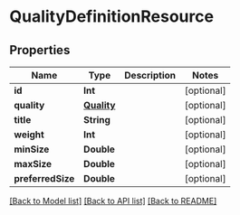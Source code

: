 # QualityDefinitionResource

## Properties
Name | Type | Description | Notes
------------ | ------------- | ------------- | -------------
**id** | **Int** |  | [optional] 
**quality** | [**Quality**](Quality.md) |  | [optional] 
**title** | **String** |  | [optional] 
**weight** | **Int** |  | [optional] 
**minSize** | **Double** |  | [optional] 
**maxSize** | **Double** |  | [optional] 
**preferredSize** | **Double** |  | [optional] 

[[Back to Model list]](../README.md#documentation-for-models) [[Back to API list]](../README.md#documentation-for-api-endpoints) [[Back to README]](../README.md)


